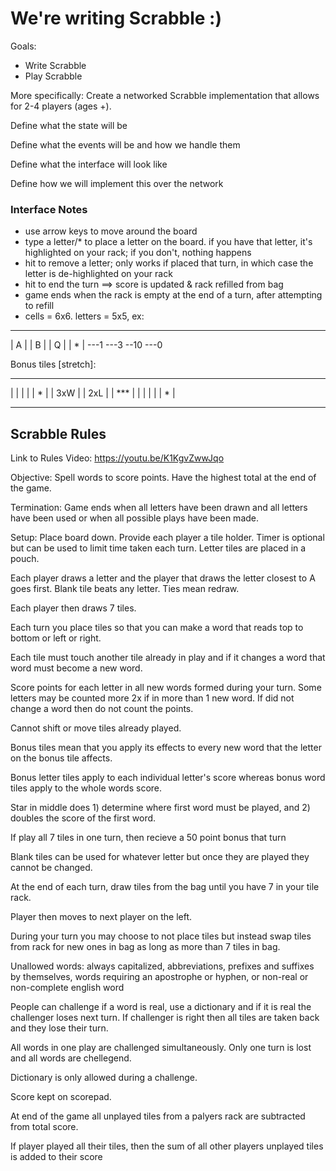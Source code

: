 # We're writing Scrabble :)

Goals:
* Write Scrabble
* Play Scrabble

More specifically: Create a networked Scrabble implementation that allows for 2-4 players (ages <can use laptop>+).

Define what the state will be

Define what the events will be and how we handle them

Define what the interface will look like

Define how we will implement this over the network
  
### Interface Notes
- use arrow keys to move around the board
- type a letter/* to place a letter on the board. if you have that letter, it's highlighted on your rack; if you don't, nothing happens
- hit <delete> to remove a letter; only works if placed that turn, in which case the letter is de-highlighted on  your rack
- hit <enter> to end the turn ==> score is updated & rack refilled from bag
- game ends when the rack is empty at the end of a turn, after attempting to refill
- cells = 6x6. letters = 5x5, ex:

 ---    ---    ---    ---
| A |  | B |  | Q |  | * |
 ---1   ---3   --10   ---0

Bonus tiles [stretch]:
 -----    -----    -----
|     |  |     |  |  *  |
| 3xW |  | 2xL |  | *** |
|     |  |     |  |  *  |
 -----    -----    -----
  
  
## Scrabble Rules

Link to Rules Video: https://youtu.be/K1KgvZwwJqo

Objective: Spell words to score points. Have the highest total at the end of the game.

Termination: Game ends when all letters have been drawn and all letters have been used or when all possible plays have been made.

Setup: Place board down. Provide each player a tile holder. Timer is optional but can be used to limit time taken each turn. Letter tiles are placed in a pouch.

Each player draws a letter and the player that draws the letter closest to A goes first. Blank tile beats any letter. Ties mean redraw.

Each player then draws 7 tiles.

Each turn you place tiles so that you can make a word that reads top to bottom or left or right.

Each tile must touch another tile already in play and if it changes a word that word must become a new word.

Score points for each letter in all new words formed during your turn. Some letters may be counted more 2x if in more than 1 new word. If did not change a word then do not count the points.

Cannot shift or move tiles already played.

Bonus tiles mean that you apply its effects to every new word that the letter on the bonus tile affects.

Bonus letter tiles apply to each individual letter's score whereas bonus word tiles apply to the whole words score.

Star in middle does 1) determine where first word must be played, and 2) doubles the score of the first word.

If play all 7 tiles in one turn, then recieve a 50 point bonus that turn

Blank tiles can be used for whatever letter but once they are played they cannot be changed.

At the end of each turn, draw tiles from the bag until you have 7 in your tile rack.

Player then moves to next player on the left.

During your turn you may choose to not place tiles but instead swap tiles from rack for new ones in bag as long as more than 7 tiles in bag.

Unallowed words: always capitalized, abbreviations, prefixes and suffixes by themselves, words requiring an apostrophe or hyphen, or non-real or non-complete english word

People can challenge if a word is real, use a dictionary and if it is real the challenger loses next turn. If challenger is right then all tiles are taken back and they lose their turn.

All words in one play are challenged simultaneously. Only one turn is lost and all words are chellegend.

Dictionary is only allowed during a challenge.

Score kept on scorepad.

At end of the game all unplayed tiles from a palyers rack are subtracted from total score.

If player played all their tiles, then the sum of all other players unplayed tiles is added to their score
